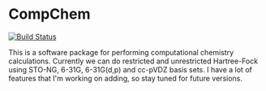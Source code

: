 # CompChem

[![Build Status](https://github.com/vishnu2709/CompChem.jl/actions/workflows/CI.yml/badge.svg?branch=main)](https://github.com/vishnu2709/CompChem.jl/actions/workflows/CI.yml?query=branch%3Amain)

This is a software package for performing computational chemistry calculations. Currently we can do restricted and unrestricted Hartree-Fock using STO-NG, 6-31G, 6-31G(d,p) and cc-pVDZ basis sets. I have a lot of features that I'm working on adding, so stay tuned for future versions.
